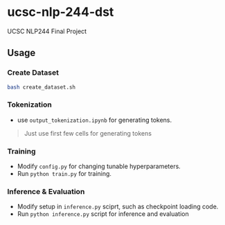 # ucsc-nlp-244-dst
UCSC NLP244 Final Project

## Usage
### Create Dataset
```bash
bash create_dataset.sh
```
### Tokenization
- use `output_tokenization.ipynb` for generating tokens.
> Just use first few cells for generating tokens
### Training
- Modify `config.py` for changing tunable hyperparameters.
- Run `python train.py` for training.
### Inference & Evaluation
- Modify setup in `inference.py` sciprt, such as checkpoint loading code.
- Run `python inference.py` script for inference and evaluation